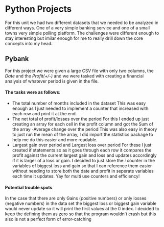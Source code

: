 # Python Projects
For this unit we had two different datasets that we needed to be analyzed in different ways. One of a very simple banking service and one of a small towns very simple polling platform. The challenges were different enough to stay interesting but imilar enough for me to really drill down the core concepts into my head.
## Pybank
For this project we were given a large CSV file with only two columns, the *Date* and the *Profit(+/-)* and we were tasked with creating a financial analysis of whatever period is given in the file.
#### The tasks were as follows:
- The total number of months included in the dataset
This was easy enough as I just needed to implement a counter that increased with each row and print it at the end.
- The net total of profit/losses over the period
For this I ended up just creating an array for each cell in the profit column and got the Sum of the array
-Average change over the period
This was also easy in theory to just run the mean of the array, I did import the statistics package to help me do this easier and more readable. 
- Largest gain over period and Largest loss over period
For these I just created if statements so as it goes through each row it compares the profit against the current largest gain and loss and updates accordingly if it is larger of a loss or gain. I decided to just store the *i* counter in the variables of biggest loss and gain so that I can reference them easier without needing to store both the date and profit in seperate variables each time it updates. Yay for multi use counters and efficiency!

#### Potential trouble spots
In the case that there are only Gains (positive numbers) or only losses (negative numbers) in the data set the biggest loss or biggest gain variable would never update so it will print the first values at the 0 index. I decided to keep the defining them as zero so that the program wouldn't crash but this also is not a perfect form of error-catching